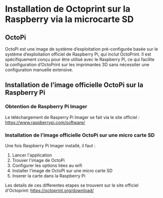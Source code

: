# Installation de Octoprint sur la Raspberry via la microcarte SD

## OctoPi

OctoPi est une image de système d’exploitation pré-configurée basée sur le système d’exploitation officiel de Raspberry Pi, qui inclut OctoPrint. Il est spécifiquement conçu pour être utilisé avec le Raspberry Pi, ce qui facilite la configuration d’OctoPrint sur les imprimantes 3D sans nécessiter une configuration manuelle extensive.

## Installation de l’image officielle OctoPi sur la Raspberry Pi

### Obtention de Raspberry Pi Imager

Le téléchargement de Rasperry Pi Imager se fait via le site officiel : https://www.raspberrypi.com/software/

### Installation de l’image officielle OctoPi sur une micro carte SD

Une fois Raspberry Pi Imager installé, il faut :
1. Lancer l'application
2. Trouver l'image de OctoPi
3. Configurer les options liées au wifi
4. Installer l'image de OctoPi sur une micro carte SD
5. Inserer la carte dans la Raspberry Pi

Les details de ces differentes etapes se trouvent sur le site officiel d'Octoprint: https://octoprint.org/download/








